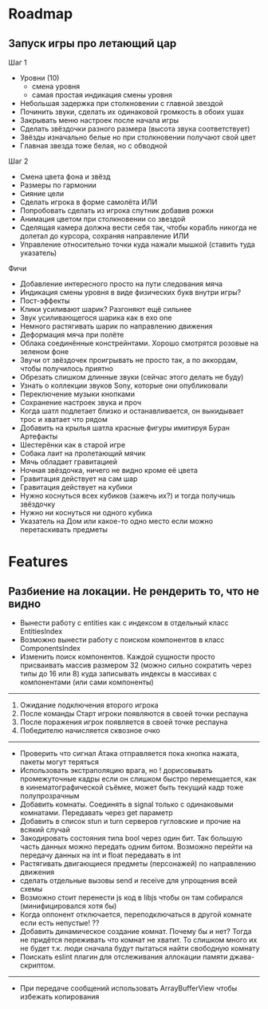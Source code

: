# Roadmap

## Запуск игры про летающий цар

Шаг 1
* Уровни (10)
    - смена уровня
    - самая простая индикация смены уровня
* Небольшая задержка при столкновении с главной звездой
* Починить звуки, сделать их одинаковой громкость в обоих ушах
* Закрывать меню настроек после начала игры
* Сделать звёздочки разного размера (высота звука соответствует)
* Звёзды изначально белые но при столкновении получают свой цвет
* Главная звезда тоже белая, но с обводной

Шаг 2
* Смена цвета фона и звёзд
* Размеры по гармонии
* Сияние цели
* Сделать игрока в форме самолёта ИЛИ
* Попробовать сделать из игрока спутник добавив рожки
* Анимация цветом при столкновении со звездой
* Сделящая камера должна вести себя так,
чтобы корабль никогда не долетал до курсора,
сохраняя направление ИЛИ
* Управление относительно точки куда нажали мышкой (ставить туда указатель)

Фичи
* Добавление интересного просто на пути следования мяча
* Индикация смены уровня в виде физических букв внутри игры?
* Пост-эффекты
* Клики усиливают шарик? Разгоняют ещё сильнее
* Звук усиливающегося шарика как в exo one
* Немного растягивать шарик по направлению движения
* Деформация мяча при полёте
* Облака соединённые констрейнтами. Хорошо смотрятся розовые на зеленом фоне
* Звучи от звёздочек проигрывать не просто так, а по аккордам, чтобы получилось приятно
* Обрезать слишком длинные звуки (сейчас этого делать не буду)
* Узнать о коллекции звуков Sony, которые они опубликовали
* Переключение музыки кнопками
* Сохранение настроек звука и проч
* Когда шатл подлетает близко и останавливается, он выкидывает трос и хватает что рядом
* Добавить на крылья шатла красные фигуры имитируя Буран
Артефакты
* Шестерёнки как в старой игре
* Собака лаит на пролетающий мячик
* Мячь обладает гравитацией
* Ночная звёздочка, ничего не видно кроме её цвета
* Гравитация действует на сам шар
* Гравитация действует на кубики
* Нужно коснуться всех кубиков (зажечь их?) и тогда получишь звёздочку
* Нужно ни коснуться ни одного кубика
* Указатель на Дом или какое-то одно место если можно перетаскивать предметы


# Features
Разбиение на локации. Не рендерить то, что не видно
---
* Вынести работу с entities как с индексом в отдельный класс EntitiesIndex
* Возможно вынести работу с поиском компонентов в класс ComponentsIndex
* Изменить поиск компонентов. Каждой сущности просто присваивать массив размером 32 (можно сильно сократить через типы до 16 или 8) куда записывать индексы в массивах с компонентами (или сами компоненты)

---
1. Ожидание подключения второго игрока
2. После команды Старт игроки появляются в своей точки респауна
3. После поражения игрок появляется в своей точке респауна
4. Победителю начисляется сквозное очко
---
* Проверить что сигнал Атака отправляется пока кнопка нажата, пакеты могут теряться
* Использовать экстраполяцию врага, но ! дорисовывать промежуточные кадры если он слишком быстро перемещается, как в кинематографической съёмке, может быть текущий кадр тоже полупрозрачным
* Добавить комнаты. Соединять в signal только с одинаковыми комнатами. Передавать через get параметр
* Добавить в список stun и turn серверов гугловские и прочие на всякий случай
* Закодировать состояния типа bool через один бит. Так большую часть данных можно передать одним битом. Возможно перейти на передачу данных на int и float передавать в int
* Растягивать двигающиеся предметы (персонажей) по направлению движения
* сделать отдельные вызовы send и receive для упрощения всей схемы
* Возможно стоит перенести js код в libjs чтобы он там собирался (минифицировался хотя бы)
* Когда оппонент отключается, переподключаться в другой комнате  если есть непустые! ??
* Добавить динамическое создание комнат. Почему бы и нет? Тогда не придётся переживать что комнат не хватит. То слишком много их не будет т.к. люди сначала будут пытаться найти свободную комнату
* Поискать eslint плагин для отслеживания аллокации памяти джава-скриптом.
---
* При передаче сообщений использовать ArrayBufferView чтобы избежать копирования

